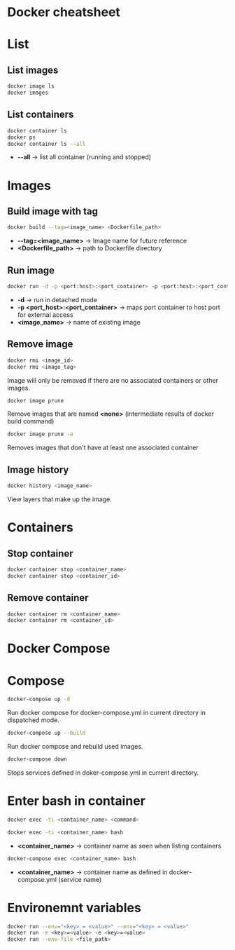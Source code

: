 # Docker cheatsheet

# List

## List images
```sh
docker image ls
docker images
```

## List containers
```sh
docker container ls
docker ps
docker container ls --all
```
* **--all** -> list all container (running and stopped)

# Images
## Build image with tag
```sh
docker build --tag=<image_name> <Dockerfile_path>
```
* **--tag=<image_name>** -> Image name for future reference
* **<Dockerfile_path>** -> path to Dockerfile directory

## Run image
```sh
docker run -d -p <port:host>:<port_container> -p <port:host>:<port_container> <image_name>
```
* **-d** -> run in detached mode
* **-p <port_host>:<port_container>** -> maps port container to host port for external access
* **<image_name>** -> name of existing image

## Remove image
```sh
docker rmi <image_id>
docker rmi <image_tag>
```
Image will only be removed if there are no associated containers or other images.

```sh
docker image prune
```
Remove images that are named **\<none>** (intermediate results of docker build command)

```sh
docker image prune -a
```
Removes images that don't have at least one associated container

## Image history
```sh
docker history <image_name>
```
View layers that make up the image.

# Containers

## Stop container
```sh
docker container stop <container_name>
docker container stop <container_id>
```

## Remove container
```sh
docker container rm <container_name>
docker container rm <container_id>
```

# Docker Compose

# Compose

```sh
docker-compose up -d
```
Run docker compose for docker-compose.yml in current directory in dispatched mode.
```sh
docker-compose up --build
```
Run docker compose and rebuild used images.
```sh
docker-compose down
```
Stops services defined in doker-compose.yml in current directory.

# Enter bash in container

```sh
docker exec -ti <container_name> <command>
```
```sh
docker exec -ti <container_name> bash
```
* **\<container_name>** -> container name as seen when listing containers

```sh
docker-compose exec <container_name> bash
```
* **\<container_name>** -> container name as defined in docker-compose.yml (service name)

# Environemnt variables
```sh
docker run --env="<key> = <value>" --env="<key> = <value>"
docker run -e <key>=<value> -e <key>=<value>
docker run --env-file <file_path>
```
